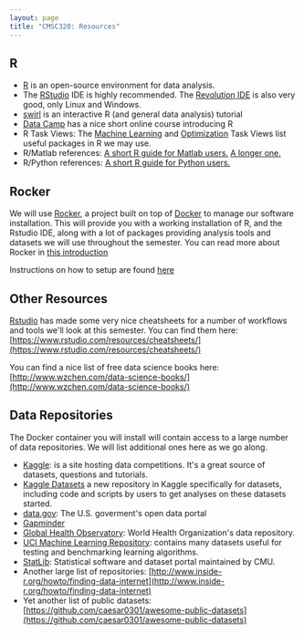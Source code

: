 ```yaml
---
layout: page
title: "CMSC320: Resources"
---
```


R
------
* [R](http://www.r-project.org) is an open-source environment for data analysis.  
* The [RStudio](http://www.rstudio.com/ide) IDE is highly recommended. The [Revolution IDE](http://www.revolutionanalytics.com/academic-and-public-service-programs) is also very good, only Linux and Windows.  
* [swirl](http://swirlstats.com/) is an interactive R (and general data analysis) tutorial  
* [Data Camp](https://www.datacamp.com/courses/free-introduction-to-r) has a nice short online course introducing R  
* R Task Views: The [Machine Learning](http://cran.r-project.org/web/views/MachineLearning.html) and [Optimization](http://cran.r-project.org/web/views/Optimization.html) Task Views list useful packages in R we may use.  
* R/Matlab references: [A short R guide for Matlab users.](http://mathesaurus.sourceforge.net/octave-r.html) [A longer one.](http://cran.r-project.org/doc/contrib/Hiebeler-matlabR.pdf)  
* R/Python references: [A short R guide for Python users.](http://mathesaurus.sourceforge.net/r-numpy.html)  

Rocker
------

We will use [Rocker](https://github.com/rocker-org/rocker), a project built on top of
[Docker](https://www.docker.com/) to manage our software installation. This will provide you with a working installation of R, and the Rstudio IDE, along with a lot
of packages providing analysis tools and datasets we will use throughout the semester. You
can read more about Rocker in [this introduction](http://dirk.eddelbuettel.com/blog/2014/10/23/)

Instructions on how to setup are found [here](homeworks/rocker.html)

Other Resources
--------------------
[Rstudio](http://rstudio.org) has made some very nice cheatsheets for
a number of workflows and tools we'll look at this semester. You can find them here: [https://www.rstudio.com/resources/cheatsheets/](https://www.rstudio.com/resources/cheatsheets/)

You can find a nice list of free data science books here: [http://www.wzchen.com/data-science-books/](http://www.wzchen.com/data-science-books/)

Data Repositories
---------------

The Docker container you will install will contain access to a large number of data repositories.
We will list additional ones here as we go along.

* [Kaggle](http://www.kaggle.com/): is a site hosting data competitions. It's a great source of
datasets, questions and tutorials.
* [Kaggle Datasets](https://www.kaggle.com/datasets) a new repository in Kaggle specifically for datasets, including code and scripts by users to get analyses on these datasets started.  
* [data.gov](http://www.data.gov/): The U.S. goverment's open data portal
* [Gapminder](http://www.gapminder.org/data/)
* [Global Health Observatory](http://www.who.int/gho/database/en/): World Health Organization's data repository.
* [UCI Machine Learning Repository](http://archive.ics.uci.edu/ml/): contains many datasets useful for testing and benchmarking learning algorithms.
* [StatLib](http://lib.stat.cmu.edu/): Statistical software and
dataset portal maintained by CMU.
* Another large list of repositories: [http://www.inside-r.org/howto/finding-data-internet](http://www.inside-r.org/howto/finding-data-internet)
* Yet another list of public datasets:
[https://github.com/caesar0301/awesome-public-datasets](https://github.com/caesar0301/awesome-public-datasets)
